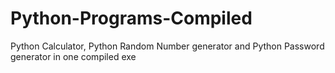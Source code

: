 # Python-Programs-Compiled
Python Calculator, Python Random Number generator and Python Password generator in one compiled exe
